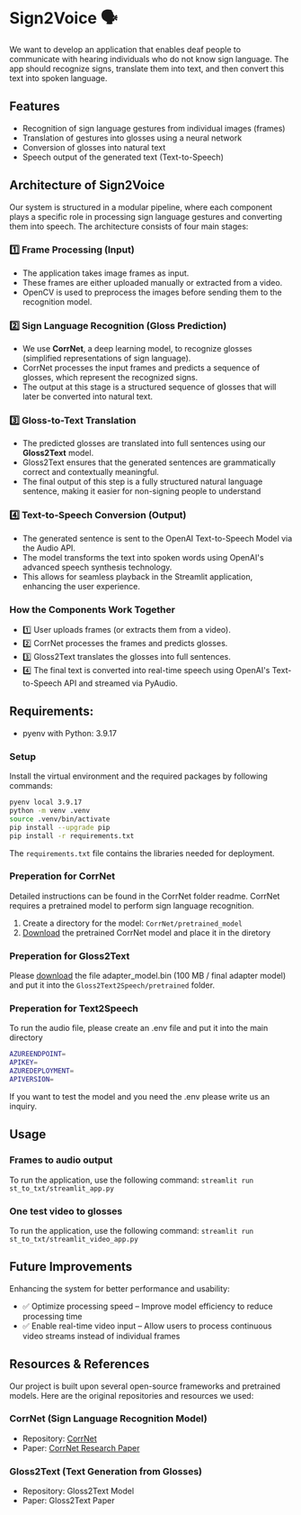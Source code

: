 # Sign2Voice 🗣️
We want to develop an application that enables deaf people to communicate with hearing individuals who do not know sign language. The app should recognize signs, translate them into text, and then convert this text into spoken language.

## Features
- Recognition of sign language gestures from individual images (frames)
- Translation of gestures into glosses using a neural network
- Conversion of glosses into natural text
- Speech output of the generated text (Text-to-Speech)

## Architecture of Sign2Voice
Our system is structured in a modular pipeline, where each component plays a specific role in processing sign language gestures and converting them into speech. The architecture consists of four main stages:

### 1️⃣ Frame Processing (Input)
- The application takes image frames as input.
- These frames are either uploaded manually or extracted from a video.
- OpenCV is used to preprocess the images before sending them to the recognition model.

### 2️⃣ Sign Language Recognition (Gloss Prediction)
- We use **CorrNet**, a deep learning model, to recognize glosses (simplified representations of sign language).
- CorrNet processes the input frames and predicts a sequence of glosses, which represent the recognized signs.
- The output at this stage is a structured sequence of glosses that will later be converted into natural text.

### 3️⃣ Gloss-to-Text Translation
- The predicted glosses are translated into full sentences using our **Gloss2Text** model.
- Gloss2Text ensures that the generated sentences are grammatically correct and contextually meaningful.
- The final output of this step is a fully structured natural language sentence, making it easier for non-signing people to understand

### 4️⃣ Text-to-Speech Conversion (Output)
- The generated sentence is sent to the OpenAI Text-to-Speech Model via the Audio API.
- The model transforms the text into spoken words using OpenAI's advanced speech synthesis technology.
- This allows for seamless playback in the Streamlit application, enhancing the user experience.

### How the Components Work Together
- 1️⃣ User uploads frames (or extracts them from a video).
- 2️⃣ CorrNet processes the frames and predicts glosses.
- 3️⃣ Gloss2Text translates the glosses into full sentences.
- 4️⃣ The final text is converted into real-time speech using OpenAI's Text-to-Speech API and streamed via PyAudio.

## Requirements:
- pyenv with Python: 3.9.17

### Setup
Install the virtual environment and the required packages by following commands:

```BASH
pyenv local 3.9.17
python -m venv .venv
source .venv/bin/activate
pip install --upgrade pip
pip install -r requirements.txt
```

The `requirements.txt` file contains the libraries needed for deployment.

### Preperation for CorrNet
Detailed instructions can be found in the CorrNet folder readme.
CorrNet requires a pretrained model to perform sign language recognition.
1. Create a directory for the model: `CorrNet/pretrained_model`
2. [Download](https://drive.google.com/file/d/1Xt_4N-HjEGlVyrMENydsxNtpVMSg5zDb/view) the pretrained CorrNet model and place it in the diretory

### Preperation for Gloss2Text
Please [download](https://drive.google.com/file/d/1eoV_DNfuEXXSLMCM3WwHgPzgGEuWLCSD/view?usp=sharing) the file adapter_model.bin (100 MB / final adapter model) and put it into the `Gloss2Text2Speech/pretrained` folder.

### Preperation for Text2Speech
To run the audio file, please create an .env file and put it into the main directory
```BASH
AZUREENDPOINT=
APIKEY=
AZUREDEPLOYMENT=
APIVERSION=
```
If you want to test the model and you need the .env please write us an inquiry.


## Usage
### Frames to audio output
To run the application, use the following command:
```streamlit run st_to_txt/streamlit_app.py```
### One test video to glosses
To run the application, use the following command:
```streamlit run st_to_txt/streamlit_video_app.py```

## Future Improvements
Enhancing the system for better performance and usability:
- ✅ Optimize processing speed – Improve model efficiency to reduce processing time
- ✅ Enable real-time video input – Allow users to process continuous video streams instead of individual frames

## Resources & References
Our project is built upon several open-source frameworks and pretrained models. Here are the original repositories and resources we used:

### CorrNet (Sign Language Recognition Model)
- Repository: [CorrNet](https://github.com/hulianyuyy/CorrNet)
- Paper: [CorrNet Research Paper](https://arxiv.org/abs/2303.03202)

### Gloss2Text (Text Generation from Glosses)
- Repository: Gloss2Text Model
- Paper: Gloss2Text Paper
 





  


